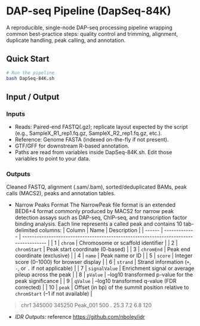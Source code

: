 # DAP-seq Pipeline (DapSeq-84K)

A reproducible, single-node DAP-seq processing pipeline wrapping common best-practice steps:
quality control and trimming, alignment, duplicate handling, peak calling, and annotation.

## Quick Start

```bash
# Run the pipeline
bash DapSeq-84K.sh
```
## Input / Output
### Inputs
- Reads: Paired-end FASTQ(.gz); replicate layout expected by the script (e.g., SampleX_R1_rep1.fq.gz, SampleX_R2_rep1.fq.gz, etc.).
- Reference: Genome FASTA (indexed on-the-fly if not present).
- GTF/GFF for downstream R-based annotation.
- Paths are read from variables inside DapSeq-84K.sh. Edit those variables to point to your data.

### Outputs
Cleaned FASTQ, alignment (.sam/.bam), sorted/deduplicated BAMs, peak calls (MACS2), peaks and annotation tables.
- Narrow Peaks Format
The NarrowPeak file format is an extended BED6+4 format commonly produced by MACS2 for narrow peak detection assays such as DAP-seq, ChIP-seq, and transcription factor binding analysis. Each line represents a called peak and contains 10 tab-delimited columns:
| Column | Name          | Description                                                                          |
| ------ | ------------- | ------------------------------------------------------------------------------------ |
| 1      | `chrom`       | Chromosome or scaffold identifier                                                    |
| 2      | `chromStart`  | Peak start coordinate (0-based)                                                      |
| 3      | `chromEnd`    | Peak end coordinate (exclusive)                                                      |
| 4      | `name`        | Peak name or ID                                                                      |
| 5      | `score`       | Integer score (0–1000) for browser display                                           |
| 6      | `strand`      | Strand information (`+`, `-`, or `.` if not applicable)                              |
| 7      | `signalValue` | Enrichment signal or average pileup across the peak                                  |
| 8      | `pValue`      | –log10 transformed p-value for the peak significance                                 |
| 9      | `qValue`      | –log10 transformed q-value (FDR corrected)                                           |
| 10     | `peak`        | Offset (in bp) of the summit position relative to `chromStart` (–1 if not available) |
> chr1    345000    345250    Peak_001    500    .    25.3    7.2    6.8    120

- *IDR Outputs:* reference https://github.com/nboley/idr
